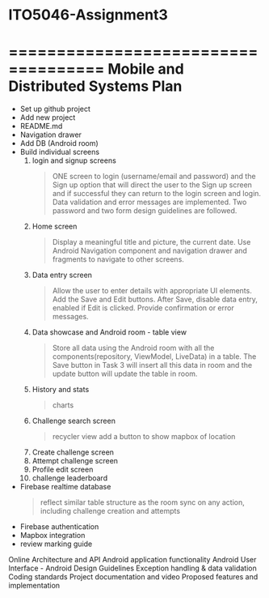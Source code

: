 # ITO5046-Assignment3
====================================
Mobile and  Distributed Systems Plan
====================================
- Set up github project
- Add new project
- README.md
- Navigation drawer
- Add DB (Android room)
- Build individual screens
    1) login and signup screens
        > ONE screen to login (username/email and password) and the Sign up option that will direct the user to the Sign up screen and if successful they can return to the login screen and login. 
        > Data validation and error messages are implemented. 
        > Two password and two form design guidelines are followed.
    2) Home screen
        > Display a meaningful title and picture, 
        > the current date.
        > Use Android Navigation component and navigation drawer and fragments to navigate to other screens.
    3) Data entry screen
        > Allow the user to enter details with appropriate UI elements. 
        > Add the Save and Edit buttons. 
        > After Save, disable data entry, enabled if Edit is clicked.
        > Provide confirmation or error messages.
    4) Data showcase and Android room - table view
        > Store all data using the Android room with all the components(repository, ViewModel, LiveData) in a table.
        > The Save button in Task 3 will insert all this data in room and the update button will update the table in room. 
    5) History and stats
        > charts
    5) Challenge search screen
        > recycler view
        > add a button to show mapbox of location
    6) Create challenge screen
    7) Attempt challenge screen
    8) Profile edit screen
    9) challenge leaderboard
- Firebase realtime database
    > reflect similar table structure as the room
    > sync on any action, including challenge creation and attempts
- Firebase authentication
- Mapbox integration
- review marking guide



Online Architecture and API
Android application functionality
Android User Interface - Android Design Guidelines
Exception handling & data validation
Coding standards
Project documentation and video 
Proposed features and implementation
